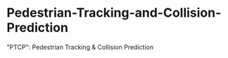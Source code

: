 # Pedestrian-Tracking-and-Collision-Prediction
"PTCP": Pedestrian Tracking &amp; Collision Prediction
